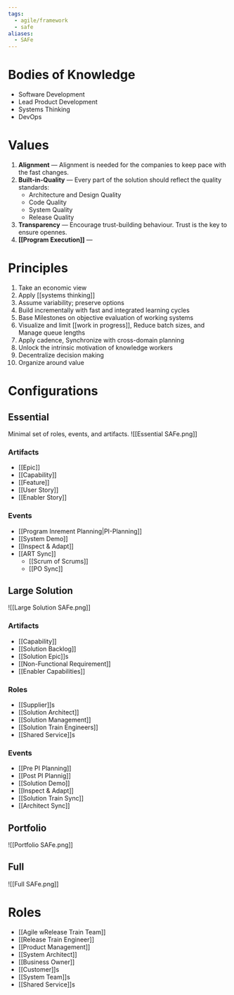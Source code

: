 ```yaml
---
tags:
  - agile/framework
  - safe
aliases:
  - SAFe
---
```

# Bodies of Knowledge
- Software Development
- Lead Product Development
- Systems Thinking
- DevOps
# Values
1. **Alignment** — Alignment is needed for the companies to keep pace with the fast changes.
2. **Built-in-Quality** — Every part of the solution should reflect the quality standards:
	- Architecture and Design Quality
	- Code Quality
	- System Quality
	- Release Quality
3. **Transparency** — Encourage trust-building behaviour. Trust is the key to ensure opennes.
4. **[[Program Execution]]** — 
# Principles
1. Take an economic view
2. Apply [[systems thinking]]
3. Assume variability; preserve options
4. Build incrementally with fast and integrated learning cycles
5. Base Milestones on objective evaluation of working systems
6. Visualize and limit [[work in progress]], Reduce batch sizes, and Manage queue lengths
7. Apply cadence, Synchronize with cross-domain planning
8. Unlock the intrinsic motivation of knowledge workers
9. Decentralize decision making
10. Organize around value
# Configurations
## Essential
Minimal set of roles, events, and artifacts.
![[Essential SAFe.png]]
### Artifacts
- [[Epic]]
- [[Capability]]
- [[Feature]]
- [[User Story]]
- [[Enabler Story]]
### Events
- [[Program Inrement Planning|PI-Planning]]
- [[System Demo]]
- [[Inspect & Adapt]]
- [[ART Sync]]
	- [[Scrum of Scrums]]
	- [[PO Sync]]
## Large Solution
![[Large Solution SAFe.png]]
### Artifacts
- [[Capability]]
- [[Solution Backlog]]
- [[Solution Epic]]s
- [[Non-Functional Requirement]]
- [[Enabler Capabilities]]
### Roles
- [[Supplier]]s
- [[Solution Architect]]
- [[Solution Management]]
- [[Solution Train Engineers]]
- [[Shared Service]]s
### Events
- [[Pre PI Planning]]
- [[Post PI Plannig]]
- [[Solution Demo]]
- [[Inspect & Adapt]]
- [[Solution Train Sync]]
- [[Architect Sync]]
## Portfolio
![[Portfolio SAFe.png]]
## Full
![[Full SAFe.png]]
# Roles
- [[Agile wRelease Train Team]]
- [[Release Train Engineer]]
- [[Product Management]]
- [[System Architect]]
- [[Business Owner]]
- [[Customer]]s
- [[System Team]]s
- [[Shared Service]]s

